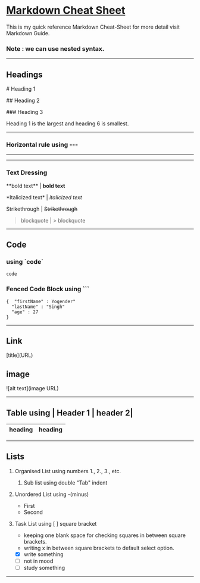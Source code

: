 # [Markdown Cheat Sheet](https://www.markdownguide.org)

This is my quick reference Markdown Cheat-Sheet for more detail visit Markdown Guide.  

### Note : we can use nested syntax.

---

## Headings
\# Heading 1

\#\# Heading 2

\#\#\# Heading 3

Heading 1 is the largest and heading 6 is smallest.

---

### Horizontal rule using ---
---

---

### Text Dressing

\*\*bold text** | **bold text**

\*Italicized text* | *italicized text*

Strikethrough | ~~Strikethrough~~

> blockquote | \> blockquote

---

## Code

### using \`code\`
` code `

### Fenced Code Block using \`\`\` 
``` 
{  "firstName" : Yogender"
  "lastName" : "Singh"
  "age" : 27
}
```
---

## Link
\[title](URL)

## image
![alt text](image URL)

---

## Table using     | Header 1 | header 2|

| heading | heading |
| -------- | -------- |

---

## Lists
1. Organised List using numbers 1., 2., 3., etc.
    1. Sub list using double "Tab" indent

2. Unordered List using -(minus)
    - First
    - Second


3. Task List using [ ] square bracket
    - keeping one blank space for checking squares in between square brackets.
    - writing x in between square brackets to default select option.
    - [x] write something
    - [ ] not in mood
    - [ ] study something

---
